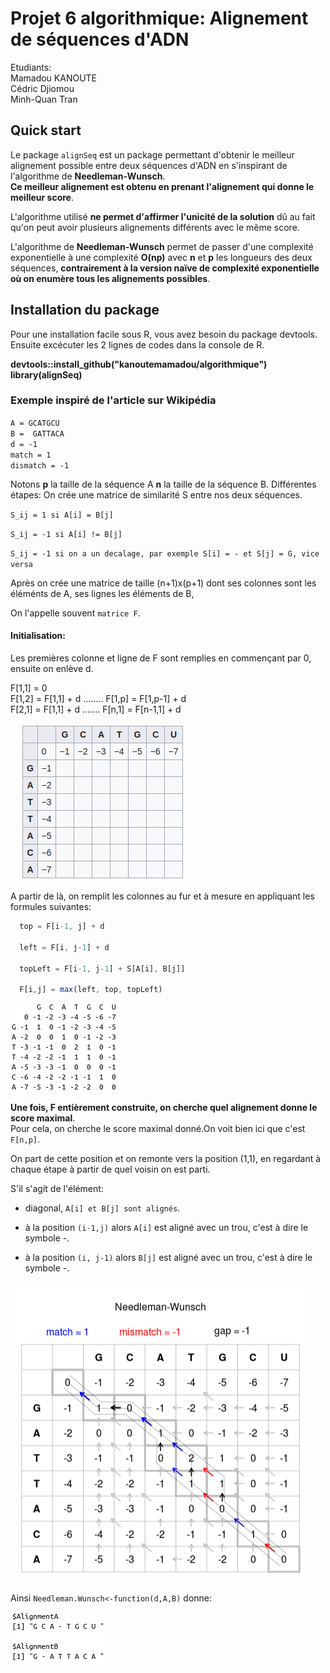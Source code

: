 # Projet 6 algorithmique: Alignement de séquences d'ADN
Etudiants:  
Mamadou KANOUTE  
Cédric Djiomou  
Minh-Quan Tran  

## Quick start

Le package `alignSeq` est un package permettant d'obtenir le meilleur alignement possible entre deux séquences d'ADN en s'inspirant de l'algorithme de **Needleman-Wunsch**.   
**Ce meilleur alignement est obtenu en prenant l'alignement qui donne le meilleur score**. 

L'algorithme utilisé **ne permet d'affirmer l'unicité de la solution** dû au fait qu'on peut avoir plusieurs alignements différents avec le même score.

L'algorithme de **Needleman-Wunsch** permet de passer d'une complexité exponentielle à une complexité **O(np)** avec **n** et **p** les longueurs des deux séquences, **contrairement à la version naïve de complexité exponentielle où on enumère tous les alignements possibles**.


## Installation du package

Pour une installation facile sous R, vous avez besoin du package devtools. Ensuite excécuter les 2 lignes de codes dans la console de R.

**devtools::install_github("kanoutemamadou/algorithmique")**   
**library(alignSeq)**


### Exemple inspiré de l'article sur Wikipédia
               
`A = GCATGCU`     
     `B =  GATTACA`    
     `d = -1`     
     `match = 1`      
     `dismatch = -1`       
     
Notons **p** la taille de la séquence A
**n** la taille de la séquence B.
Différentes étapes:
On crée une matrice de similarité S entre nos deux séquences.

`S_ij = 1 si A[i] = B[j]`           

`S_ij = -1 si A[i] != B[j]`         

`S_ij = -1 si on a un decalage, par exemple S[i] = - et S[j] = G, vice versa `                

Après on crée une matrice de taille (n+1)x(p+1) dont ses colonnes sont les éléménts de A, ses lignes les éléments de B, 

On l'appelle souvent `matrice F`.

#### Initialisation:
Les premières colonne et ligne de F sont remplies en commençant par 0, ensuite on enlève d.

F[1,1] = 0        
F[1,2] = F[1,1] + d ........ F[1,p] = F[1,p-1] + d      
F[2,1] = F[1,1] + d ....... F[n,1] = F[n-1,1] + d   


![alt text](Initialisation.png)

A partir de là, on remplit les colonnes au fur et à mesure en appliquant les formules suivantes:
```javascript
  top = F[i-1, j] + d
  
  left = F[i, j-1] + d
  
  topLeft = F[i-1, j-1] + S[A[i], B[j]]
  
  F[i,j] = max(left, top, topLeft)
```

![alt text](F_construite.png)

  **Une fois, F entièrement construite, on cherche quel alignement donne le score maximal**.     
  Pour cela, on cherche le score maximal donné.On voit bien ici que c'est `F[n,p]`. 
  
  On part de cette position et on remonte vers la position (1,1), en regardant à chaque étape à partir de quel voisin on est parti.
  
  S'il s'agit de l'élément:
  
  - diagonal, `A[i] et B[j] sont alignés`.
  
  - à la position `(i-1,j)` alors `A[i]` est aligné avec un trou, c'est à dire le symbole   -.
  
  - à la position `(i, j-1)` alors `B[j]` est aligné avec un trou, c'est à dire le symbole  -.
  
  
![alt text](Needleman-Wunsch_pairwise_sequence_alignment.png)

Ainsi `Needleman.Wunsch<-function(d,A,B)` donne:

![alt text](un_meilleur_alignement.png)


